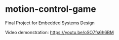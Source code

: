 # motion-control-game
Final Project for Embedded Systems Design

Video demonstration: https://youtu.be/oSO7fs6h6BM
